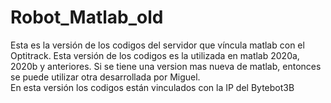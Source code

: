 # Robot_Matlab_old 

Esta es la versión de los codigos del servidor que víncula matlab con el Optitrack. Esta versión de los codigos es la utilizada en matlab 2020a, 2020b y anteriores. Si se tiene una version mas nueva de matlab, entonces se puede utilizar otra desarrollada por Miguel.  
En esta versión los codigos están vinculados con la IP del Bytebot3B 
